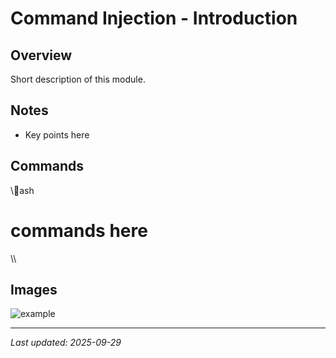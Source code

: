 ﻿# Command Injection - Introduction

## Overview
Short description of this module.

## Notes
- Key points here

## Commands
\\\ash
# commands here
\\\

## Images
![example](./images/example.png)

---
_Last updated: 2025-09-29_
